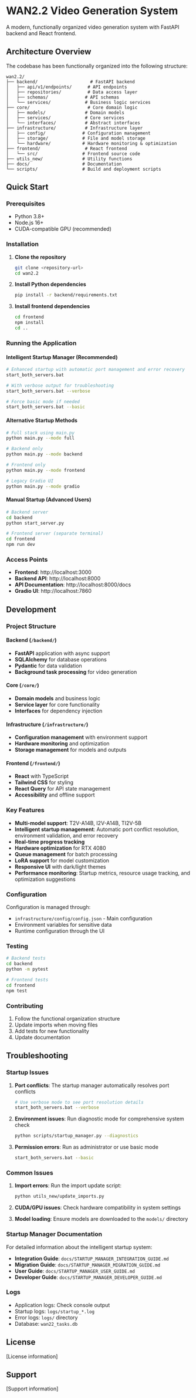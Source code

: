 # WAN2.2 Video Generation System

A modern, functionally organized video generation system with FastAPI backend and React frontend.

## Architecture Overview

The codebase has been functionally organized into the following structure:

```
wan2.2/
├── backend/                    # FastAPI backend
│   ├── api/v1/endpoints/      # API endpoints
│   ├── repositories/          # Data access layer
│   ├── schemas/              # API schemas
│   └── services/             # Business logic services
├── core/                      # Core domain logic
│   ├── models/               # Domain models
│   ├── services/             # Core services
│   └── interfaces/           # Abstract interfaces
├── infrastructure/           # Infrastructure layer
│   ├── config/              # Configuration management
│   ├── storage/             # File and model storage
│   └── hardware/            # Hardware monitoring & optimization
├── frontend/                 # React frontend
│   └── src/                 # Frontend source code
├── utils_new/               # Utility functions
├── docs/                    # Documentation
└── scripts/                 # Build and deployment scripts
```

## Quick Start

### Prerequisites

- Python 3.8+
- Node.js 16+
- CUDA-compatible GPU (recommended)

### Installation

1. **Clone the repository**

   ```bash
   git clone <repository-url>
   cd wan2.2
   ```

2. **Install Python dependencies**

   ```bash
   pip install -r backend/requirements.txt
   ```

3. **Install frontend dependencies**
   ```bash
   cd frontend
   npm install
   cd ..
   ```

### Running the Application

#### Intelligent Startup Manager (Recommended)

```bash
# Enhanced startup with automatic port management and error recovery
start_both_servers.bat

# With verbose output for troubleshooting
start_both_servers.bat --verbose

# Force basic mode if needed
start_both_servers.bat --basic
```

#### Alternative Startup Methods

```bash
# Full stack using main.py
python main.py --mode full

# Backend only
python main.py --mode backend

# Frontend only
python main.py --mode frontend

# Legacy Gradio UI
python main.py --mode gradio
```

#### Manual Startup (Advanced Users)

```bash
# Backend server
cd backend
python start_server.py

# Frontend server (separate terminal)
cd frontend
npm run dev
```

### Access Points

- **Frontend**: http://localhost:3000
- **Backend API**: http://localhost:8000
- **API Documentation**: http://localhost:8000/docs
- **Gradio UI**: http://localhost:7860

## Development

### Project Structure

#### Backend (`/backend/`)

- **FastAPI** application with async support
- **SQLAlchemy** for database operations
- **Pydantic** for data validation
- **Background task processing** for video generation

#### Core (`/core/`)

- **Domain models** and business logic
- **Service layer** for core functionality
- **Interfaces** for dependency injection

#### Infrastructure (`/infrastructure/`)

- **Configuration management** with environment support
- **Hardware monitoring** and optimization
- **Storage management** for models and outputs

#### Frontend (`/frontend/`)

- **React** with TypeScript
- **Tailwind CSS** for styling
- **React Query** for API state management
- **Accessibility** and offline support

### Key Features

- **Multi-model support**: T2V-A14B, I2V-A14B, TI2V-5B
- **Intelligent startup management**: Automatic port conflict resolution, environment validation, and error recovery
- **Real-time progress tracking**
- **Hardware optimization** for RTX 4080
- **Queue management** for batch processing
- **LoRA support** for model customization
- **Responsive UI** with dark/light themes
- **Performance monitoring**: Startup metrics, resource usage tracking, and optimization suggestions

### Configuration

Configuration is managed through:

- `infrastructure/config/config.json` - Main configuration
- Environment variables for sensitive data
- Runtime configuration through the UI

### Testing

```bash
# Backend tests
cd backend
python -m pytest

# Frontend tests
cd frontend
npm test
```

### Contributing

1. Follow the functional organization structure
2. Update imports when moving files
3. Add tests for new functionality
4. Update documentation

## Troubleshooting

### Startup Issues

1. **Port conflicts**: The startup manager automatically resolves port conflicts

   ```bash
   # Use verbose mode to see port resolution details
   start_both_servers.bat --verbose
   ```

2. **Environment issues**: Run diagnostic mode for comprehensive system check

   ```bash
   python scripts/startup_manager.py --diagnostics
   ```

3. **Permission errors**: Run as administrator or use basic mode
   ```bash
   start_both_servers.bat --basic
   ```

### Common Issues

1. **Import errors**: Run the import update script:

   ```bash
   python utils_new/update_imports.py
   ```

2. **CUDA/GPU issues**: Check hardware compatibility in system settings

3. **Model loading**: Ensure models are downloaded to the `models/` directory

### Startup Manager Documentation

For detailed information about the intelligent startup system:

- **Integration Guide**: `docs/STARTUP_MANAGER_INTEGRATION_GUIDE.md`
- **Migration Guide**: `docs/STARTUP_MANAGER_MIGRATION_GUIDE.md`
- **User Guide**: `docs/STARTUP_MANAGER_USER_GUIDE.md`
- **Developer Guide**: `docs/STARTUP_MANAGER_DEVELOPER_GUIDE.md`

### Logs

- Application logs: Check console output
- Startup logs: `logs/startup_*.log`
- Error logs: `logs/` directory
- Database: `wan22_tasks.db`

## License

[License information]

## Support

[Support information]
